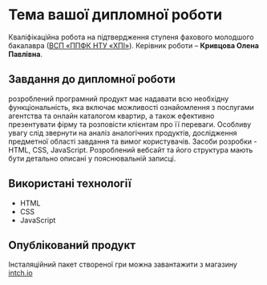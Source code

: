 # Тема вашої дипломної роботи
Кваліфікаційна робота на підтвердження ступеня фахового молодшого
бакалавра ([ВСП «ППФК НТУ «ХПІ»](http://polytechnic.poltava.ua)). 
Керівник роботи – **Кривцова Олена Павлівна**.
## Завдання до дипломної роботи
розроблений програмний продукт має надавати всю необхідну функціональність, яка включає можливості ознайомлення з послугами агентства та онлайн каталогом квартир, а також ефективно презентувати фірму та розповісти клієнтам про її переваги. Особливу увагу слід звернути на аналіз аналогічних продуктів, дослідження предметної області завдання та вимог користувачів. Засоби розробки - HTML, CSS, JavaScript. Розроблений вебсайт та його структура мають бути детально описані у пояснювальній записці.
## Використані технології
* HTML
* CSS
* JavaScript
## Опублікований продукт
Інсталяційний пакет створеної гри можна завантажити з магазину
[intch.io](http://itch.io)
